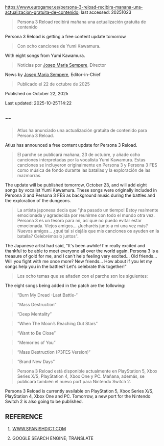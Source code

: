 https://www.eurogamer.es/persona-3-reload-recibira-manana-una-actualizacion-gratuita-de-contenido; last accessed: 20251023

> Persona 3 Reload recibirá mañana una actualización gratuita de contenido

Persona 3 Reload is getting a free content update tomorrow

> Con ocho canciones de Yumi Kawamura.

With eight songs from Yumi Kawamura.

> Noticias por [Josep Maria Sempere](https://www.eurogamer.es/authors/josep-maria-sempere), Director

News by [Josep Maria Sempere](https://www.eurogamer.es/authors/josep-maria-sempere), Editor-in-Chief

> Publicado el 22 de octubre de 2025

Published on October 22, 2025

Last updated: 2025-10-25T14:22

## --

> Atlus ha anunciado una actualización gratuita de contenido para Persona 3 Reload.

Atlus has announced a free content update for Persona 3 Reload.

> El parche se publicará mañana, 23 de octubre, y añade ocho canciones interpretadas por la vocalista Yumi Kawamura. Estas canciones se incluyeron originalmente en Persona 3 y Persona 3 FES como música de fondo durante las batallas y la exploración de las mazmorras.

The update will be published tomorrow, October 23, and will add eight songs by vocalist Yumi Kawamura. These songs were originally included in Persona 3 and Persona 3 FES as background music during the battles and the exploration of the dungeons.

> La artista japonesa decía que "¡ha pasado un tiempo! Estoy realmente emocionada y agradecida por reunirme con todo el mundo otra vez. Persona 3 es un tesoro para mi, así que no puedo evitar estar emocionada. Viejos amigos... ¿lucharéis junto a mi una vez más? Nuevos amigos... ¿qué tal si dejáis que mis canciones os ayuden en la batalla? Celebrémoslo juntos".

The Japanese artist had said, "It's been awhile! I'm really excited and thankful to be able to meet everyone all over the world again. Persona 3 is a treasure of gold for me, and I can't help feeling very excited... Old friends... Will you fight with me once more? New friends... How about if you let my songs help you in the battles? Let's celebrate this together!"

> Los ocho temas que se añaden con el parche son los siguientes:

The eight songs being added in the patch are the following:

>    “Burn My Dread -Last Battle-“

>    “Mass Destruction”

>    “Deep Mentality”

>    “When The Moon’s Reaching Out Stars”

>    “Want to Be Close”

>    “Memories of You”

>    “Mass Destruction (P3FES Version)“

>    “Brand New Days”

> Persona 3 Reload está disponible actualmente en PlayStation 5, Xbox Series X/S, PlayStation 4, Xbox One y PC. Mañana, además, se publicará también el nuevo port para Nintendo Switch 2. 

Persona 3 Reload is currently available on PlayStation 5, Xbox Series X/S, PlayStation 4, Xbox One and PC. Tomorrow, a new port for the Nintendo Switch 2 is also going to be published.

## REFERENCE

1) [WWW.SPANISHDICT.COM](https://www.spanishdict.com)

2) GOOGLE SEARCH ENGINE; TRANSLATE